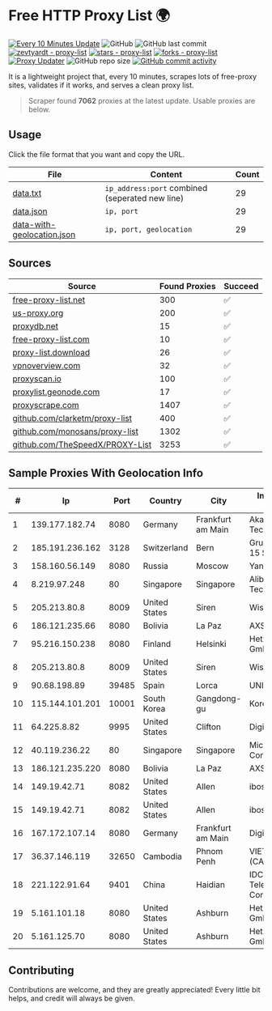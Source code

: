 
# Free HTTP Proxy List 🌍

[![Every 10 Minutes Update](https://github.com/mertguvencli/http-proxy-list/actions/workflows/main.yml/badge.svg?branch=main)](https://github.com/mertguvencli/http-proxy-list/actions/workflows/main.yml)
![GitHub](https://img.shields.io/github/license/mertguvencli/http-proxy-list)
![GitHub last commit](https://img.shields.io/github/last-commit/mertguvencli/http-proxy-list)
[![zevtyardt - proxy-list](https://img.shields.io/static/v1?label=zevtyardt&message=proxy-list&color=blue&logo=github)](https://github.com/zevtyardt/proxy-list "Go to GitHub repo")
[![stars - proxy-list](https://img.shields.io/github/stars/zevtyardt/proxy-list?style=social)](https://github.com/zevtyardt/proxy-list)
[![forks - proxy-list](https://img.shields.io/github/forks/zevtyardt/proxy-list?style=social)](https://github.com/zevtyardt/proxy-list)
[![Proxy Updater](https://github.com/zevtyardt/proxy-list/workflows/Proxy%20Updater/badge.svg)](https://github.com/zevtyardt/proxy-list/actions?query=workflow:"Proxy+Updater")
![GitHub repo size](https://img.shields.io/github/repo-size/zevtyardt/proxy-list)
[![GitHub commit activity](https://img.shields.io/github/commit-activity/m/zevtyardt/proxy-list?logo=commits)](https://github.com/zevtyardt/proxy-list/commits/main)

It is a lightweight project that, every 10 minutes, scrapes lots of free-proxy sites, validates if it works, and serves a clean proxy list.

> Scraper found **7062** proxies at the latest update. Usable proxies are below.

## Usage

Click the file format that you want and copy the URL.

|File|Content|Count|
|----|-------|-----|
|[data.txt](https://raw.githubusercontent.com/mertguvencli/http-proxy-list/main/proxy-list/data.txt)|`ip_address:port` combined (seperated new line)|29|
|[data.json](https://raw.githubusercontent.com/mertguvencli/http-proxy-list/main/proxy-list/data.json)|`ip, port`|29|
|[data-with-geolocation.json](https://raw.githubusercontent.com/mertguvencli/http-proxy-list/main/proxy-list/data-with-geolocation.json)|`ip, port, geolocation`|29|

## Sources

|Source|Found Proxies|Succeed|
|------|-------------|-------|
|[free-proxy-list.net](https://free-proxy-list.net)|300|✅|
|[us-proxy.org](https://www.us-proxy.org)|200|✅|
|[proxydb.net](http://proxydb.net)|15|✅|
|[free-proxy-list.com](https://free-proxy-list.com/?page=&port=&type%5B%5D=http&type%5B%5D=https&up_time=0&search=Search)|10|✅|
|[proxy-list.download](https://www.proxy-list.download/HTTP)|26|✅|
|[vpnoverview.com](https://vpnoverview.com/privacy/anonymous-browsing/free-proxy-servers)|32|✅|
|[proxyscan.io](https://www.proxyscan.io)|100|✅|
|[proxylist.geonode.com](https://proxylist.geonode.com/api/proxy-list?limit=300&page=1&sort_by=lastChecked&sort_type=desc&protocols=http,https)|17|✅|
|[proxyscrape.com](https://api.proxyscrape.com/v2/?request=displayproxies&protocol=http&timeout=10000&country=all&ssl=all&anonymity=all)|1407|✅|
|[github.com/clarketm/proxy-list](https://raw.githubusercontent.com/clarketm/proxy-list/master/proxy-list-raw.txt)|400|✅|
|[github.com/monosans/proxy-list](https://raw.githubusercontent.com/monosans/proxy-list/main/proxies/http.txt)|1302|✅|
|[github.com/TheSpeedX/PROXY-List](https://raw.githubusercontent.com/TheSpeedX/PROXY-List/master/http.txt)|3253|✅|


## Sample Proxies With Geolocation Info

|#|Ip|Port|Country|City|Internet Service Provider|
|-|--|----|-------|----|-------------------------|
|1|139.177.182.74|8080|Germany|Frankfurt am Main|Akamai Technologies, Inc.|
|2|185.191.236.162|3128|Switzerland|Bern|Grupo Panaglobal 15 S.A|
|3|158.160.56.149|8080|Russia|Moscow|Yandex.Cloud LLC|
|4|8.219.97.248|80|Singapore|Singapore|Alibaba (US) Technology Co., Ltd.|
|5|205.213.80.8|8009|United States|Siren|WiscNet|
|6|186.121.235.66|8080|Bolivia|La Paz|AXS Bolivia S. A.|
|7|95.216.150.238|8080|Finland|Helsinki|Hetzner Online GmbH|
|8|205.213.80.8|8009|United States|Siren|WiscNet|
|9|90.68.198.89|39485|Spain|Lorca|UNI2|
|10|115.144.101.201|10001|South Korea|Gangdong-gu|Korea Telecom|
|11|64.225.8.82|9995|United States|Clifton|DigitalOcean, LLC|
|12|40.119.236.22|80|Singapore|Singapore|Microsoft Corporation|
|13|186.121.235.220|8080|Bolivia|La Paz|AXS Bolivia S. A.|
|14|149.19.42.71|8082|United States|Allen|iboss, inc|
|15|149.19.42.71|8082|United States|Allen|iboss, inc|
|16|167.172.107.14|8080|Germany|Frankfurt am Main|DigitalOcean, LLC|
|17|36.37.146.119|32650|Cambodia|Phnom Penh|VIETTEL (CAMBODIA) PTE.|
|18|221.122.91.64|9401|China|Haidian|IDC, China Telecommunications Corporation|
|19|5.161.101.18|8080|United States|Ashburn|Hetzner Online GmbH|
|20|5.161.125.70|8080|United States|Ashburn|Hetzner Online GmbH|



## Contributing

Contributions are welcome, and they are greatly appreciated! Every
little bit helps, and credit will always be given.

